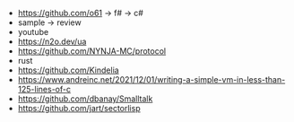 

* https://github.com/o61 -> f# -> c#
* sample -> review
* youtube
* https://n2o.dev/ua
* https://github.com/NYNJA-MC/protocol
* rust
* https://github.com/Kindelia
* https://www.andreinc.net/2021/12/01/writing-a-simple-vm-in-less-than-125-lines-of-c
* https://github.com/dbanay/Smalltalk
* https://github.com/jart/sectorlisp
